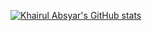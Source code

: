 [![Khairul Absyar's GitHub stats](https://github-readme-stats.vercel.app/api?username=khairulabsyar)](https://github.com/khairulabsyar/github-readme-stats)
